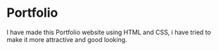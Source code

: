 # Portfolio
I have made this Portfolio website using HTML and CSS, i have tried to make it more attractive and good looking.
